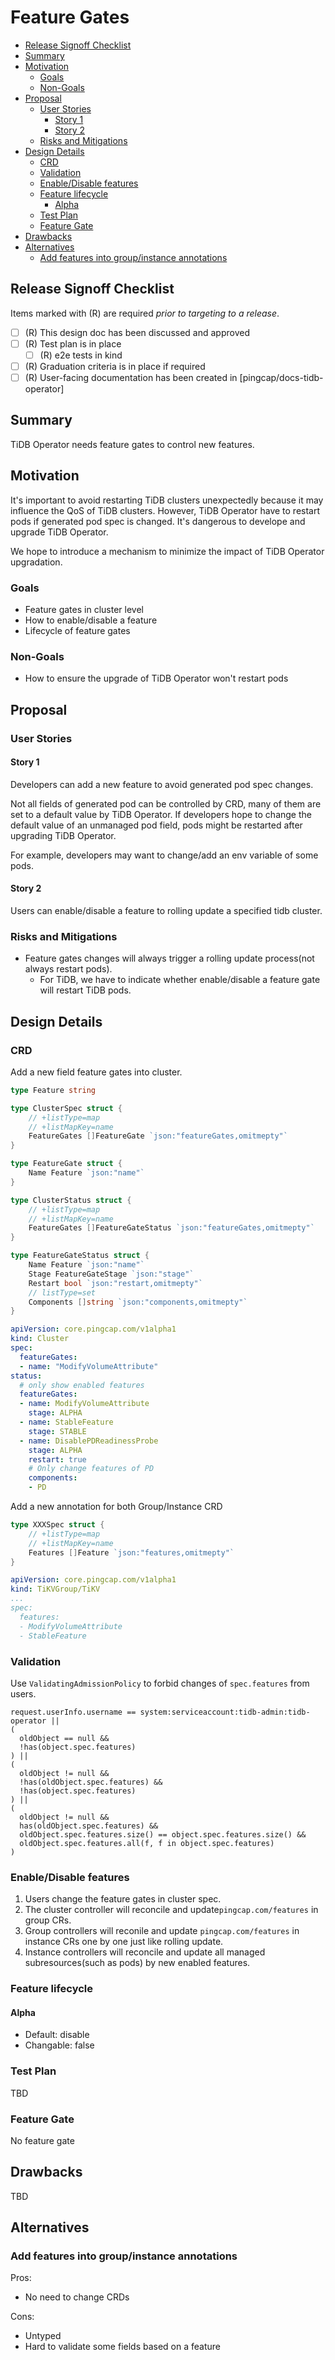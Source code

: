 # Feature Gates

<!-- toc -->
- [Release Signoff Checklist](#release-signoff-checklist)
- [Summary](#summary)
- [Motivation](#motivation)
  - [Goals](#goals)
  - [Non-Goals](#non-goals)
- [Proposal](#proposal)
  - [User Stories](#user-stories)
    - [Story 1](#story-1)
    - [Story 2](#story-2)
  - [Risks and Mitigations](#risks-and-mitigations)
- [Design Details](#design-details)
  - [CRD](#crd)
  - [Validation](#validation)
  - [Enable/Disable features](#enabledisable-features)
  - [Feature lifecycle](#feature-lifecycle)
    - [Alpha](#alpha)
  - [Test Plan](#test-plan)
  - [Feature Gate](#feature-gate)
- [Drawbacks](#drawbacks)
- [Alternatives](#alternatives)
  - [Add features into group/instance annotations](#add-features-into-groupinstance-annotations)
<!-- /toc -->

## Release Signoff Checklist

Items marked with (R) are required *prior to targeting to a release*.

- [ ] (R) This design doc has been discussed and approved
- [ ] (R) Test plan is in place
  - [ ] (R) e2e tests in kind
- [ ] (R) Graduation criteria is in place if required
- [ ] (R) User-facing documentation has been created in [pingcap/docs-tidb-operator]

## Summary

TiDB Operator needs feature gates to control new features.

## Motivation

It's important to avoid restarting TiDB clusters unexpectedly because it may influence the QoS of TiDB clusters. However, TiDB Operator have to restart pods if generated pod spec is changed. It's dangerous to develope and upgrade TiDB Operator.

We hope to introduce a mechanism to minimize the impact of TiDB Operator upgradation.

### Goals

- Feature gates in cluster level
- How to enable/disable a feature
- Lifecycle of feature gates

### Non-Goals

- How to ensure the upgrade of TiDB Operator won't restart pods

## Proposal

### User Stories

#### Story 1

Developers can add a new feature to avoid generated pod spec changes.

Not all fields of generated pod can be controlled by CRD, many of them are set to a default value by TiDB Operator. If developers hope to change the default value of an unmanaged pod field, pods might be restarted after upgrading TiDB Operator.

For example, developers may want to change/add an env variable of some pods.

#### Story 2

Users can enable/disable a feature to rolling update a specified tidb cluster.

### Risks and Mitigations

- Feature gates changes will always trigger a rolling update process(not always restart pods).
  - For TiDB, we have to indicate whether enable/disable a feature gate will restart TiDB pods.

## Design Details

### CRD

Add a new field feature gates into cluster.

```go
type Feature string

type ClusterSpec struct {
    // +listType=map
    // +listMapKey=name
    FeatureGates []FeatureGate `json:"featureGates,omitmepty"`
}

type FeatureGate struct {
    Name Feature `json:"name"`
}

type ClusterStatus struct {
    // +listType=map
    // +listMapKey=name
    FeatureGates []FeatureGateStatus `json:"featureGates,omitmepty"`
}

type FeatureGateStatus struct {
    Name Feature `json:"name"`
    Stage FeatureGateStage `json:"stage"`
    Restart bool `json:"restart,omitmepty"`
    // listType=set
    Components []string `json:"components,omitmepty"`
}

```

```yaml
apiVersion: core.pingcap.com/v1alpha1
kind: Cluster
spec:
  featureGates:
  - name: "ModifyVolumeAttribute"
status:
  # only show enabled features
  featureGates:
  - name: ModifyVolumeAttribute
    stage: ALPHA
  - name: StableFeature
    stage: STABLE
  - name: DisablePDReadinessProbe
    stage: ALPHA
    restart: true
    # Only change features of PD
    components:
    - PD
```

Add a new annotation for both Group/Instance CRD

```go
type XXXSpec struct {
    // +listType=map
    // +listMapKey=name
    Features []Feature `json:"features,omitmepty"`
}
```

```yaml
apiVersion: core.pingcap.com/v1alpha1
kind: TiKVGroup/TiKV
...
spec:
  features:
  - ModifyVolumeAttribute
  - StableFeature
```

### Validation

Use `ValidatingAdmissionPolicy` to forbid changes of `spec.features` from users.

```
request.userInfo.username == system:serviceaccount:tidb-admin:tidb-operator ||
(
  oldObject == null &&
  !has(object.spec.features)
) ||
(
  oldObject != null &&
  !has(oldObject.spec.features) &&
  !has(object.spec.features)
) ||
(
  oldObject != null &&
  has(oldObject.spec.features) &&
  oldObject.spec.features.size() == object.spec.features.size() &&
  oldObject.spec.features.all(f, f in object.spec.features)
)
```

### Enable/Disable features

1. Users change the feature gates in cluster spec.
2. The cluster controller will reconcile and update`pingcap.com/features` in group CRs.
3. Group controllers will reconile and update `pingcap.com/features` in instance CRs one by one just like rolling update.
4. Instance controllers will reconcile and update all managed subresources(such as pods) by new enabled features.

### Feature lifecycle

#### Alpha

- Default: disable
- Changable: false

### Test Plan

TBD

### Feature Gate

No feature gate

## Drawbacks

TBD

## Alternatives

### Add features into group/instance annotations

Pros:
- No need to change CRDs

Cons:
- Untyped
- Hard to validate some fields based on a feature
